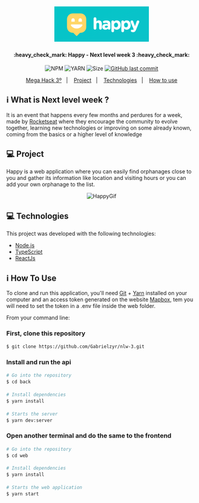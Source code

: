 <h1 align="center">
    <img alt="MegaHack" title="#MegaHack" src="./logo-happy.png" width="250px" />
</h1>


<h4 align="center"> 
	:heavy_check_mark: Happy - Next level week 3 :heavy_check_mark:
</h4>
<p align="center">	
  
  <img alt="NPM" src="https://img.shields.io/npm/v/npm?color=10&logo=10">
  <img alt="YARN" src="https://img.shields.io/badge/yarn-v1.22.4-brightgreen">
  <img alt="Size" src="https://img.shields.io/github/repo-size/Gabrielzyr/nlw-3">

  <a href="https://github.com/jpsoarxs/MH-3/commits/master">
    <img alt="GitHub last commit" src="https://img.shields.io/github/last-commit/Gabrielzyr/nlw-3">
  </a>

</p>

<p align="center">
  <a href="#mh-3">Mega Hack 3º</a>&nbsp;&nbsp;&nbsp;|&nbsp;&nbsp;&nbsp;
  <a href="#-project">Project</a>&nbsp;&nbsp;&nbsp;|&nbsp;&nbsp;&nbsp;
  <a href="#rocket-Technologies">Technologies</a>&nbsp;&nbsp;&nbsp;|&nbsp;&nbsp;&nbsp;
  <a href="#-how-to-use">How to use</a>
  <!-- <a href="#memo-license">License</a> -->
</p>

## :information_source: What is Next level week ?

It is an event that happens every few months and perdures for a week,  made by [Rocketseat][rocketseat] where they encourage the community to evolve together, learning new technologies or improving on some already known, coming from the basics or a higher level of knowledge

## 💻 Project

Happy is a web application where you can easily find orphanages close to you and gather its information like location and visiting hours or you can add your own orphanage to the list.

<div align="center">
    <img alt="HappyGif" title="#MegaHack" src="happygif.gif" alt="happy gif" width="900px" />
</div>



## 💻 Technologies

This project was developed with the following technologies:

- [Node.js][nodejs]
- [TypeScript][typescript]
- [ReactJs][reactjs]

## :information_source: How To Use

To clone and run this application, you'll need [Git](https://git-scm.com) + [Yarn][yarn] installed on your computer and an access token generated on the website [Mapbox][mapbox], tem you will need to set the token in a .env file inside the web folder.

From your command line:

### First, clone this repository
```bash
$ git clone https://github.com/Gabrielzyr/nlw-3.git
```

### Install and run the api 

```bash
# Go into the repository
$ cd back

# Install dependencies
$ yarn install

# Starts the server
$ yarn dev:server
```
### Open another terminal and do the same to the frontend


```bash
# Go into the repository
$ cd web

# Install dependencies
$ yarn install

# Starts the web application
$ yarn start
```

[nodejs]: https://nodejs.org/
[typescript]: https://www.typescriptlang.org/
[yarn]: https://yarnpkg.com/
[reactJs]: https://reactjs.org/docs/getting-started.html
[rocketseat]: https://rocketseat.com.br/
[mapbox]: https://www.mapbox.com/
